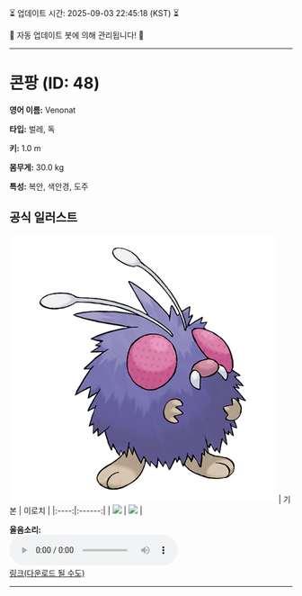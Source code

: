 
⏳ 업데이트 시간: 2025-09-03 22:45:18 (KST) ⏳

🤖 자동 업데이트 봇에 의해 관리됩니다! 🤖

---

# 콘팡 (ID: 48)
**영어 이름:** Venonat

**타입:** 벌레, 독

**키:** 1.0 m

**몸무게:** 30.0 kg

**특성:** 복안, 색안경, 도주

## 공식 일러스트
![](https://raw.githubusercontent.com/PokeAPI/sprites/master/sprites/pokemon/other/official-artwork/48.png)
| 기본 | 이로치 |
|:----:|:------:|
| <img src="http://play.pokemonshowdown.com/sprites/ani/venonat.gif" width="200"> | <img src="http://play.pokemonshowdown.com/sprites/ani-shiny/venonat.gif" width="200"> |

**울음소리:**<br><audio controls src="https://raw.githubusercontent.com/PokeAPI/cries/main/cries/pokemon/latest/48.ogg"></audio><br> [링크(다운로드 될 수도)](https://raw.githubusercontent.com/PokeAPI/cries/main/cries/pokemon/latest/48.ogg)


---
